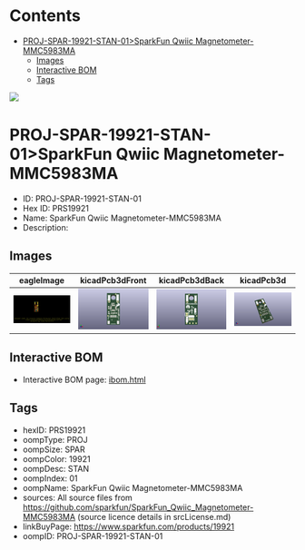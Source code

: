 



Contents
========

* [PROJ-SPAR-19921-STAN-01>SparkFun Qwiic Magnetometer-MMC5983MA](#proj-spar-19921-stan-01sparkfun-qwiic-magnetometer-mmc5983ma)
	* [Images](#images)
	* [Interactive BOM](#interactive-bom)
	* [Tags](#tags)
  
![][im]
# PROJ-SPAR-19921-STAN-01>SparkFun Qwiic Magnetometer-MMC5983MA

- ID: PROJ-SPAR-19921-STAN-01
- Hex ID: PRS19921
- Name: SparkFun Qwiic Magnetometer-MMC5983MA
- Description: 

## Images
  
  

|eagleImage|kicadPcb3dFront|kicadPcb3dBack|kicadPcb3d|
| :---: | :---: | :---: | :---: |
|[![eagleImage](eagleImage_140.png)](eagleImage_.png)|[![kicadPcb3dFront](kicadPcb3dFront_140.png)](kicadPcb3dFront_.png)|[![kicadPcb3dBack](kicadPcb3dBack_140.png)](kicadPcb3dBack_.png)|[![kicadPcb3d](kicadPcb3d_140.png)](kicadPcb3d_.png)|

## Interactive BOM

- Interactive BOM page: [ibom.html](kicad/bom/ibom.html)

## Tags

- hexID: PRS19921
- oompType: PROJ
- oompSize: SPAR
- oompColor: 19921
- oompDesc: STAN
- oompIndex: 01
- oompName: SparkFun Qwiic Magnetometer-MMC5983MA
- sources: All source files from https://github.com/sparkfun/SparkFun_Qwiic_Magnetometer-MMC5983MA (source licence details in srcLicense.md)
- linkBuyPage: https://www.sparkfun.com/products/19921
- oompID: PROJ-SPAR-19921-STAN-01



[im]: kicadPcb3d_450.png
